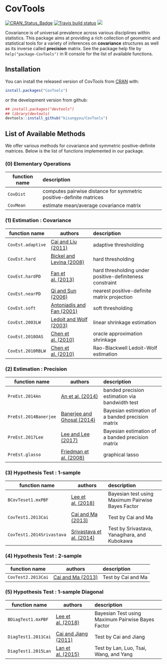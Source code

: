 
<!-- README.md is generated from README.Rmd. Please edit that file -->

# CovTools

<!-- badges: start -->

[![CRAN\_Status\_Badge](http://www.r-pkg.org/badges/version/CovTools?color=green)](https://cran.r-project.org/package=CovTools)
[![Travis build
status](https://travis-ci.org/kisungyou/CovTools.svg?branch=master)](https://travis-ci.org/kisungyou/CovTools)
[![](https://cranlogs.r-pkg.org/badges/CovTools)](https://cran.r-project.org/package=CovTools)
<!-- badges: end -->

Covariance is of universal prevalence across various disciplines within
statistics. This package aims at providing a rich collection of
geometric and statistical tools for a variety of inferences on
**covariance** structures as well as its inverse called **precision**
matrix. See the package help file by `help("package-CovTools")` in R
console for the list of available functions.

## Installation

You can install the released version of CovTools from
[CRAN](https://CRAN.R-project.org) with:

``` r
install.packages("CovTools")
```

or the development version from github:

``` r
## install.packages("devtools")
## library(devtools)
devtools::install_github("kisungyou/CovTools")
```

## List of Available Methods

We offer various methods for covariance and symmetric positive-definite
matrices. Below is the list of functions implemented in our package.

### (0) Elementary Operations

| function name | description                                                         |
|---------------|:--------------------------------------------------------------------|
| `CovDist`     | computes pairwise distance for symmetric positive-definite matrices |
| `CovMean`     | estimate mean/average covariance matrix                             |

### (1) Estimation : Covariance

| function name     | authors                                                                             | description                                              |
|-------------------|-------------------------------------------------------------------------------------|:---------------------------------------------------------|
| `CovEst.adaptive` | [Cai and Liu (2011)](https://www.tandfonline.com/doi/abs/10.1198/jasa.2011.tm10560) | adaptive thresholding                                    |
| `CovEst.hard`     | [Bickel and Levina (2008)](https://projecteuclid.org/euclid.aos/1231165180)         | hard thresholding                                        |
| `CovEst.hardPD`   | [Fan et al. (2013)](https://doi.org/10.1111/rssb.12016)                             | hard thresholding under positive-definiteness constraint |
| `CovEst.nearPD`   | [Qi and Sun (2006)](https://doi.org/10.1137/050624509)                              | nearest positive-definite matrix projection              |
| `CovEst.soft`     | [Antoniadis and Fan (2001)](https://doi.org/10.1198/016214501753208942)             | soft thresholding                                        |
| `CovEst.2003LW`   | [Ledoit and Wolf (2003)](https://doi.org/10.1016/S0927-5398(03)00007-0)             | linear shrinkage estimation                              |
| `CovEst.2010OAS`  | [Chen et al. (2010)](https://doi.org/10.1109/TSP.2010.2053029)                      | oracle approximation shrinkage                           |
| `CovEst.2010RBLW` | [Chen et al. (2010)](https://doi.org/10.1109/TSP.2010.2053029)                      | Rao-Blackwell Ledoit-Wolf estimation                     |

### (2) Estimation : Precision

| function name         | authors                                                                | description                                      |
|-----------------------|------------------------------------------------------------------------|:-------------------------------------------------|
| `PreEst.2014An`       | [An et al. (2014)](https://doi.org/10.1093/biomet/asu006)              | banded precision estimation via bandwidth test   |
| `PreEst.2014Banerjee` | [Banerjee and Ghosal (2014)](https://doi.org/10.1214/14-EJS945)        | Bayesian estimation of a banded precision matrix |
| `PreEst.2017Lee`      | [Lee and Lee (2017)](https://arxiv.org/abs/1707.01143)                 | Bayesian estimation of a banded precision matrix |
| `PreEst.glasso`       | [Friedman et al. (2008)](https://doi.org/10.1093/biostatistics/kxm045) | graphical lasso                                  |

### (3) Hypothesis Test : 1-sample

| function name             | authors                                                                | description                                       |
|---------------------------|------------------------------------------------------------------------|:--------------------------------------------------|
| `BCovTeset1.mxPBF`        | [Lee et al. (2018)](http://arxiv.org/abs/1809.03105)                   | Bayesian test using Maximum Pairwise Bayes Factor |
| `CovTest1.2013Cai`        | [Cai and Ma (2013)](https://doi.org/10.3150/12-BEJ455)                 | Test by Cai and Ma                                |
| `CovTest1.2014Srivastava` | [Srivastava et al. (2014)](https://doi.org/10.1016/j.jmva.2014.06.003) | Test by Srivastava, Yanagihara, and Kubokawa      |

### (4) Hypothesis Test : 2-sample

| function name      | authors                                                | description        |
|--------------------|--------------------------------------------------------|:-------------------|
| `CovTest2.2013Cai` | [Cai and Ma (2013)](https://doi.org/10.3150/12-BEJ455) | Test by Cai and Ma |

### (5) Hypothesis Test : 1-sample Diagonal

| function name       | authors                                                                              | description                                       |
|---------------------|--------------------------------------------------------------------------------------|:--------------------------------------------------|
| `BDiagTest1.mxPBF`  | [Lee et al. (2018)](http://arxiv.org/abs/1809.03105)                                 | Bayesian Test using Maximum Pairwise Bayes Factor |
| `DiagTest1.2011Cai` | [Cai and Jiang (2011)](http://projecteuclid.org/euclid.aos/1305292044)               | Test by Cai and Jiang                             |
| `DiagTest1.2015Lan` | [Lan et al. (2015)](http://www.tandfonline.com/doi/abs/10.1080/07350015.2014.923317) | Test by Lan, Luo, Tsai, Wang, and Yang            |
